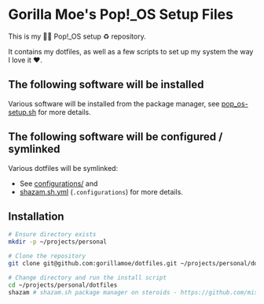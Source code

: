 Gorilla Moe's Pop!_OS Setup Files
=================================

This is my 🦍🍌 Pop!_OS setup ♻️ repository.

It contains my dotfiles, as well as a few scripts to set up my system the way I love it ❤️.

## The following software will be installed

Various software will be installed from the package manager,
see [pop_os-setup.sh](./pop_os-setup.sh) for more details.

## The following software will be configured / symlinked

Various dotfiles will be symlinked:

 - See [configurations/](./configurations/) and
 - [shazam.sh.yml](./shazam.sh.yml) (`.configurations`) for more details.

## Installation

```sh
# Ensure directory exists
mkdir -p ~/projects/personal

# Clone the repository
git clone git@github.com:gorillamoe/dotfiles.git ~/projects/personal/dotfiles

# Change directory and run the install script
cd ~/projects/personal/dotfiles
shazam # shazam.sh package manager on steroids - https://github.com/mistweaverco/shazam.sh
```
